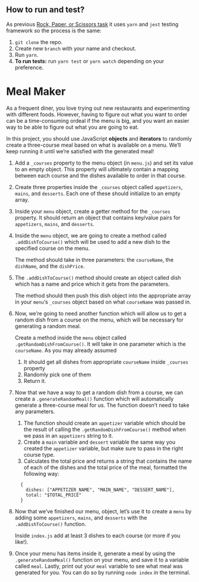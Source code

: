 ## How to run and test?

As previous [Rock, Paper, or Scissors task](https://github.com/IT-forward/js-fn-rock-paper-scissors) it uses `yarn` and `jest` testing framework so the process is the same:

1. `git clone` the repo.
2. Create new `branch` with your name and checkout.
3. Run `yarn`.
4. **To run tests:** run `yarn test` or `yarn watch` depending on your preference.

# Meal Maker

As a frequent diner, you love trying out new restaurants and experimenting with different foods. However, having to figure out what you want to order can be a time-consuming ordeal if the menu is big, and you want an easier way to be able to figure out what you are going to eat.

In this project, you should use JavaScript **objects** and **iterators** to randomly create a three-course meal based on what is available on a menu. We’ll keep running it until we’re satisfied with the generated meal!

1. Add a `_courses` property to the menu object (in `menu.js`) and set its value to an empty object. This property will ultimately contain a mapping between each course and the dishes available to order in that course.

2. Create three properties inside the `_courses` object called `appetizers`, `mains`, and `desserts`. Each one of these should initialize to an empty array.

3. Inside your `menu` object, create a getter method for the `_courses` property. It should return an object that contains key/value pairs for `appetizers`, `mains`, and `desserts`.

4. Inside the `menu` object, we are going to create a method called `.addDishToCourse()` which will be used to add a new dish to the specified course on the menu.

   The method should take in three parameters: the `courseName`, the `dishName`, and the `dishPrice`.

5. The `.addDishToCourse()` method should create an object called dish which has a name and price which it gets from the parameters.

   The method should then push this dish object into the appropriate array in your `menu`‘s `_courses` object based on what `courseName` was passed in.

6. Now, we’re going to need another function which will allow us to get a random dish from a course on the menu, which will be necessary for generating a random meal.

   Create a method inside the `menu` object called `.getRandomDishFromCourse()`. It will take in one parameter which is the `courseName`. As you may already assumed
   1. It should get all dishes from appropriate `courseName` inside `_courses` property
   2. Randomly pick one of them
   3. Return it.

7. Now that we have a way to get a random dish from a course, we can create a `.generateRandomMeal()` function which will automatically generate a three-course meal for us. The function doesn’t need to take any parameters.
   1. The function should create an `appetizer` variable which should be the result of calling the `.getRandomDishFromCourse()` method when we pass in an `appetizers` string to it.
   2. Create a `main` variable and `dessert` variable the same way you created the `appetizer` variable, but make sure to pass in the right course type.
   3. Calculates the total price and returns a string that contains the name of each of the dishes and the total price of the meal, formatted the following way:

   ```
     {
       dishes: ["APPETIZER_NAME", "MAIN_NAME", "DESSERT_NAME"],
       total: "$TOTAL_PRICE"
     }
   ```

8. Now that we’ve finished our menu, object, let’s use it to create a `menu` by adding some `appetizers`, `mains`, and `desserts` with the `.addDishToCourse()` function.

   Inside `index.js` add at least 3 dishes to each course (or more if you like!).

9. Once your menu has items inside it, generate a meal by using the `.generateRandomMeal()` function on your menu, and save it to a variable called `meal`. Lastly, print out your `meal` variable to see what meal was generated for you. You can do so by running `node index` in the terminal.
